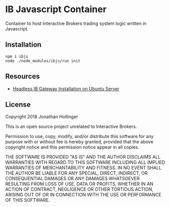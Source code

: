 # IB Javascript Container

Container to host Interactive Brokers trading system logic written in Javascript.

## Installation

    npm i ibjs
    node ./node_modules/ibjs/run init

## Resources

* [Headless IB Gateway Installation on Ubuntu Server](https://github.com/roblav96/headless-ib-gateway-installation-ubuntu-server)

## License

Copyright 2018 Jonathan Hollinger

This is an open source project unrelated to Interactive Brokers.

Permission to use, copy, modify, and/or distribute this software for any purpose with or without fee is hereby granted, provided that the above copyright notice and this permission notice appear in all copies.

THE SOFTWARE IS PROVIDED "AS IS" AND THE AUTHOR DISCLAIMS ALL WARRANTIES WITH REGARD TO THIS SOFTWARE INCLUDING ALL IMPLIED WARRANTIES OF MERCHANTABILITY AND FITNESS. IN NO EVENT SHALL THE AUTHOR BE LIABLE FOR ANY SPECIAL, DIRECT, INDIRECT, OR CONSEQUENTIAL DAMAGES OR ANY DAMAGES WHATSOEVER RESULTING FROM LOSS OF USE, DATA OR PROFITS, WHETHER IN AN ACTION OF CONTRACT, NEGLIGENCE OR OTHER TORTIOUS ACTION, ARISING OUT OF OR IN CONNECTION WITH THE USE OR PERFORMANCE OF THIS SOFTWARE.
